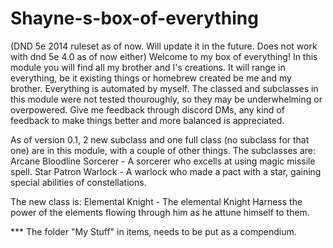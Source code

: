 # Shayne-s-box-of-everything
(DND 5e 2014 ruleset as of now. Will update it in the future. Does not work with dnd 5e 4.0 as of now either)
Welcome to my box of everything! In this module you will find all my brother and I's creations. It will range in everything, be it existing things or homebrew created be me and my brother. Everything is automated by myself. The classed and subclasses in this module were not tested thouroughly, so they may be underwhelming or overpowered.  Give me feedback through discord DMs, any kind of feedback to make things better and more balanced is appreciated.

As of version 0.1, 2 new subclass and one full class (no subclass for that one) are in this module, with a couple of other things.
The subclasses are:
Arcane Bloodline Sorcerer - A sorcerer who excells at using magic missile spell.
Star Patron Warlock - A warlock who made a pact with a star, gaining special abilities of constellations.

The new class is:
Elemental Knight - The elemental Knight Harness the power of the elements flowing through him as he attune himself to them.



*** The folder "My Stuff" in items, needs to be put as a compendium.
